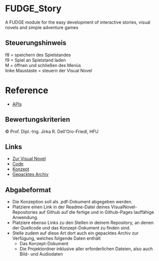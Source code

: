# FUDGE_Story
A FUDGE module for the easy development of interactive stories, visual novels and simple adventure games

## Steuerungshinweis
f8 = speichern des Spielstandes <br/>
f9 = Spiel an Spielstand laden <br/>
M = öffnen und schließen des Menüs <br/>
linke Maustaste = steuern der Visual Novel <br/>
# Reference
- [APIs](https://jirkadelloro.github.io/FUDGE_Story/Documentation/Reference/#fudge-story-reference)

## Bewertungskriterien
© Prof. Dipl.-Ing. Jirka R. Dell'Oro-Friedl, HFU

## Links
- [Zur Visual Novel](https://nickhaecker.github.io/VisualNovel/AUREA_NOVEL/)
- [Code](./AUREA_NOVEL/Source/)
- [Konzept](./AureaNovel.pdf)
- [Gepacktes Archiv](./Archiv/AUREA_NOVEL.zip)
##  Abgabeformat

* Die Konzeption soll als .pdf-Dokument abgegeben werden.
* Platziere einen Link in der Readme-Datei deines VisualNovel-Repositories auf Github auf die fertige und in Github-Pages lauffähige Anwendung.
* Platziere ebenso Links zu den Stellen in deinem Repository, an denen der Quellcode und das Konzept-Dokument zu finden sind.
* Stelle zudem auf diese Art dort auch ein gepacktes Archiv zur Verfügung, welches folgende Daten enthält
  * Das Konzept-Dokument 
  * Die Projektordner inklusive aller erforderlichen Dateien, also auch Bild- und Audiodaten